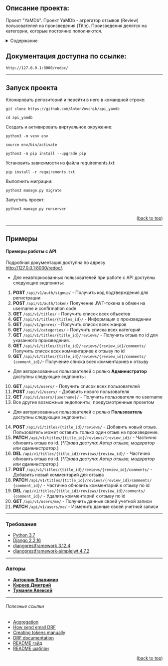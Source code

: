 ## Описание проекта:
Проект "YaMDb". 
Проект YaMDb - агрегатор отзывов (Review) пользователей на произведения 
(Title). Произведения делятся на категории, которые постоянно пополняются.
<!-- TABLE OF CONTENTS -->
<details>
  <summary>Содержание</summary>
  <ol>
    <li>
      <a href="#Описание-проекта">Описание проекта</a>
    </li>
    <li>
      <a href="#Запуск-проекта">Запуск проекта</a>
    </li>
    <li>
    <a href="#Примеры">Примеры</a>
    <li><a href="#Требования">Требования</a></li>
    <li><a href="#Авторы">Авторы</a></li>
    <li><a href="#Полезные ссылки">Полезные ссылки</a></li>
  </ol>
</details>

## Документация доступна по ссылке:

```
http://127.0.0.1:8000/redoc/
```
***

## Запуск проекта

Клонировать репозиторий и перейти в него в командной строке:

```
git clone https://github.com/AntonVovchik/api_yamdb
```

```
cd api_yamdb
```

Cоздать и активировать виртуальное окружение:

```
python3 -m venv env
```

```
source env/bin/activate
```

```
python3 -m pip install --upgrade pip
```

Установить зависимости из файла requirements.txt:

```
pip install -r requirements.txt
```

Выполнить миграции:

```
python3 manage.py migrate
```

Запустить проект:

```
python3 manage.py runserver
```
<p align="right">(<a href="#top">back to top</a>)</p>

***
## Примеры

#### Примеры работы с API 
Подробная документация доступна по адресу http://127.0.0.1:8000/redoc/.
* Для неавторизованных пользователей при работе с API доступны следующие 
эндпоинты:
1. __POST__ `/api/v1/auth/signup/` - Получить код подтверждения для регистрации
2. __POST__ `/api/v1/auth/token/` Получение JWT-токена в обмен на username и 
confirmation code
3. __GET__ `/api/v1/titles/` - Получить список всех объектов
4. __GET__ `/api/v1/titles/{titles_id}/` - Информация о произведении
5. __GET__ `/api/v1/genres/` - Получить список всех жанров
6. __GET__ `/api/v1/categories/` - Получить списка всех категорий
7. __GET__ `/api/v1/titles/{title_id}/reviews/` - Получить отзыв по id для 
указанного произведения.
8. __GET__ `/api/v1/titles/{title_id}/reviews/{review_id}/comments/` Получить 
список всех комментариев к отзыву по id
9. __GET__ `/api/v1/titles/{title_id}/reviews/{review_id}/comments/
   {comment_id}/`- Получение 
   списка всех комментариев к отзыву
* Для авторизованных пользователей с ролью __Администратор__ доступны следующие эндпоинты:
10. __GET__ `/api/v1/users/` - Получить список всех пользователей
11. __POST__ `/api/v1/users/` - Добавить нового пользователя
12. __GET__ `/api/v1/users/{username}/` - Получить пользователя по username
13. Все другие возможные эндопоинты, предусмотренные проектом
* Для авторизованных пользователей с ролью __Пользователь__ доступны следующие эндпоинты:
14. __POST__ `/api/v1/titles/{title_id}/reviews/` - Добавить новый отзыв. 
Пользователь может оставить только один отзыв на произведение.
15. __PATCH__ `/api/v1/titles/{title_id}/reviews/{review_id}/` - Частично 
обновить отзыв по id. (_*Права доступа: Автор отзыва, модератор или 
    администратор._)
16. __DEL__ `/api/v1/titles/{title_id}/reviews/{review_id}/` - Частично 
обновить отзыв по id. (_*Права доступа: Автор отзыва, модератор или 
    администратор._)
17. __POST__ `/api/v1/titles/{title_id}/reviews/{review_id}/comments/` - 
Добавить новый комментарий для отзыва
18. __PATCH__ `/api/v1/titles/{title_id}/reviews/{review_id}/comments/
    {comment_id}/` - Частично обновить комментарий к отзыву по id
19. __DEL__ `/api/v1/titles/{title_id}/reviews/{review_id}/comments/
    {comment_id}/` - Удалить комментарий к отзыву по id
20. __GET__ `/api/v1/users/me/` - Получить данные своей учетной записи
21. __PATCH__ `/api/v1/users/me/` - Изменить данные своей учетной записи
***
### Требования

* [Python 3.7](https://www.python.org/downloads/release/python-370/)
* [Django 2.2.16](https://docs.djangoproject.com/en/4.0/releases/2.2.16/)
* [djangorestframework 3.12.4](https://www.django-rest-framework.org/)
* [djangorestframework-simplejwt 4.7.2](https://django-rest-framework-simplejwt.readthedocs.io/en/latest/)
***
### Авторы
* [__Антончик Владимир__](https://github.com/AntonVovchik)
* [__Киреев Дмитрий__](https://github.com/Dmitriy-kir)
* [__Туманян Алексей__](https://github.com/philotelist)
***
###### Полезные ссылки
* [Aggregation](https://docs.djangoproject.com/en/4.0/topics/db/aggregation/)
* [How send email DRF](
https://stackoverflow.com/questions/53404738/how-to-send-email-with-django-rest-framwork
)
* [Creating tokens manually](https://django-rest-framework-simplejwt.readthedocs.io/en/latest/creating_tokens_manually.html)
* [DRF documentation](https://www.django-rest-framework.org/)
* [README гайд](
https://github.com/sandino/Markdown-Cheatsheet/blob/master/README.md
)
* [README шаблон](
https://github.com/othneildrew/Best-README-Template/blob/master/README.md?plain=1
)

<p align="right">(<a href="#top">back to top</a>)</p>